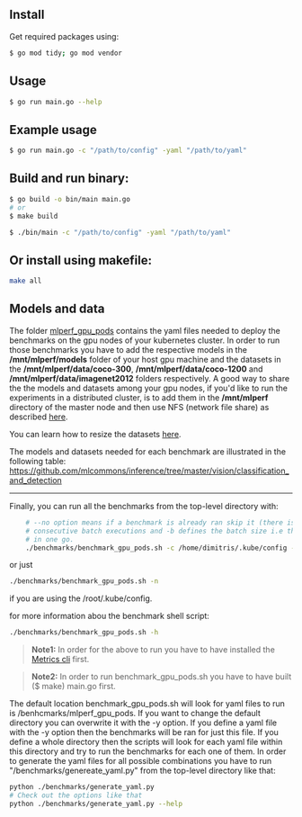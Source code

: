 ## Install
Get required packages using:
``` bash
$ go mod tidy; go mod vendor
```

## Usage
``` bash
$ go run main.go --help
```

## Example usage
``` bash
$ go run main.go -c "/path/to/config" -yaml "/path/to/yaml"
```

## Build and run binary:
``` bash
$ go build -o bin/main main.go
# or
$ make build

$ ./bin/main -c "/path/to/config" -yaml "/path/to/yaml"
```

## Or install using makefile:
``` bash
make all
```

## Models and data

The folder [mlperf_gpu_pods](https://github.com/aferikoglou/mlab-k8s-cluster-setup/tree/main/benchmarks/mlpref_gpu_pods) contains the yaml files needed to deploy the benchmarks on the gpu nodes of your kubernetes cluster. In order to run those benchmarks you have to add the respective models in the **/mnt/mlperf/models** folder of your host gpu machine and the datasets in the **/mnt/mlperf/data/coco-300**, **/mnt/mlperf/data/coco-1200** and **/mnt/mlperf/data/imagenet2012** folders respectively.
A good way to share the the models and datasets among your gpu nodes, if you'd like to run the experiments in a distributed cluster, is to add them in the **/mnt/mlperf** directory of the master node and then use NFS (network file share) as described [here](https://www.tecmint.com/install-nfs-server-on-ubuntu/).

You can learn how to resize the datasets [here](https://github.com/mlcommons/inference/tree/master/vision/classification_and_detection#prepare-the-coco-dataset).

The models and datasets needed for each benchmark are illustrated in the following table: https://github.com/mlcommons/inference/tree/master/vision/classification_and_detection

---
Finally, you can run all the benchmarks from the top-level directory with:
``` bash
    # --no option means if a benchmark is already ran skip it (there is also --yes which means if results exist, delete them), -s defines the number of seconds to sleep between 2
    # consecutive batch executions and -b defines the batch size i.e the number of pods to deploy and benchmark
    # in one go.
    ./benchmarks/benchmark_gpu_pods.sh -c /home/dimitris/.kube/config --no -s 3 -b 2
```
or just
``` bash
./benchmarks/benchmark_gpu_pods.sh -n
```
if you are using the /root/.kube/config.

for more information abou the benchmark shell script:
```bash
./benchmarks/benchmark_gpu_pods.sh -h
```

> **Note1:** In order for the above to run you have to have installed the [Metrics cli](https://github.com/aferikoglou/mlab-k8s-cluster-setup/tree/main/prom_metrics_cli) first.

> **Note2:** In order to run benchmark_gpu_pods.sh you have to have built ($ make) main.go first.

The default location benchmark_gpu_pods.sh will look for yaml files to run is /benhcmarks/mlperf_gpu_pods. If you want to change the default directory you can overwrite it with the -y option. If you define a yaml file with the -y option then the benchmarks will be ran for just this file. If you define a whole directory then the scripts will look for each yaml file within this directory and try to run the benchmarks for each one of them. In order to generate the yaml files for all possible combinations you have to run "/benchmarks/genereate_yaml.py" from the top-level directory like that:
```bash
python ./benchmarks/generate_yaml.py 
# Check out the options like that
python ./benchmarks/generate_yaml.py --help
```
